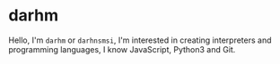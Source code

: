 # darhm
Hello, I'm `darhm` or `darhnsmsi`, I'm interested in creating interpreters and programming languages,
I know JavaScript, Python3 and Git.

<!---
darhm/darhm is a ✨ special ✨ repository because its `README.md` (this file) appears on your GitHub profile.
You can click the Preview link to take a look at your changes.
--->
